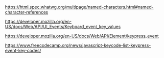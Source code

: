 https://html.spec.whatwg.org/multipage/named-characters.html#named-character-references

https://developer.mozilla.org/en-US/docs/Web/API/UI_Events/Keyboard_event_key_values

https://developer.mozilla.org/en-US/docs/Web/API/Element/keypress_event

https://www.freecodecamp.org/news/javascript-keycode-list-keypress-event-key-codes/
